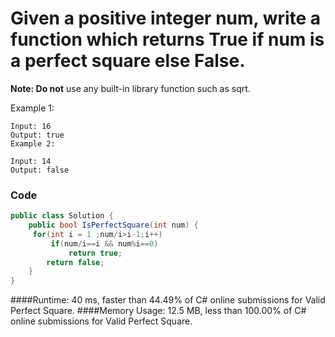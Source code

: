 # Given a positive integer num, write a function which returns True if num is a perfect square else False.

**Note: Do not** use any built-in library function such as sqrt.

Example 1:
```
Input: 16
Output: true
Example 2:
```
```
Input: 14
Output: false
```

### Code
```csharp
public class Solution {
    public bool IsPerfectSquare(int num) {
     for(int i = 1 ;num/i>i-1;i++)
         if(num/i==i && num%i==0)
             return true;
        return false;
    }
}
```

####Runtime: 40 ms, faster than 44.49% of C# online submissions for Valid Perfect Square.
####Memory Usage: 12.5 MB, less than 100.00% of C# online submissions for Valid Perfect Square.
